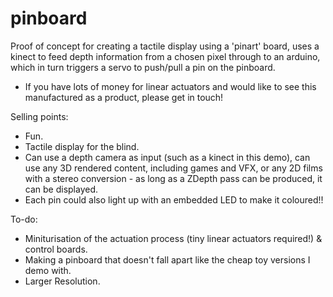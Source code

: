 # pinboard

Proof of concept for creating a tactile display using a 'pinart' board, uses a kinect to feed depth information from a chosen pixel through to an arduino, which in turn triggers a servo to push/pull a pin on the pinboard.

* If you have lots of money for linear actuators and would like to see this manufactured as a product, please get in touch! 

Selling points:

* Fun.
* Tactile display for the blind.
* Can use a depth camera as input (such as a kinect in this demo), can use any 3D rendered content, including games and VFX, or any 2D films with a stereo conversion - as long as a ZDepth pass can be produced, it can be displayed.
* Each pin could also light up with an embedded LED to make it coloured!!

To-do:

* Miniturisation of the actuation process (tiny linear actuators required!) & control boards.
* Making a pinboard that doesn't fall apart like the cheap toy versions I demo with.
* Larger Resolution.
